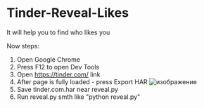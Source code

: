 # Tinder-Reveal-Likes
It will help you to find who likes you

Now steps:
1) Open Google Chrome
2) Press F12 to open Dev Tools
3) Open https://tinder.com/ link
4) After page is fully loaded - press Export HAR
![изображение](https://github.com/user-attachments/assets/236035a5-d87c-4add-9902-1edfc8586639)
5) Save tinder.com.har near reveal.py
6) Run reveal.py smth like "python reveal.py"

